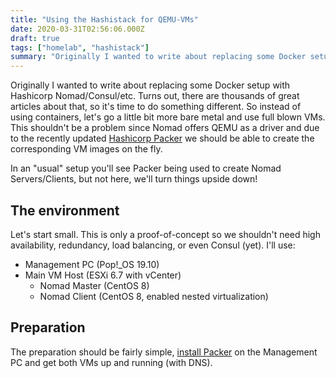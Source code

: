 ```yaml
---
title: "Using the Hashistack for QEMU-VMs"
date: 2020-03-31T02:56:06.000Z
draft: true
tags: ["homelab", "hashistack"]
summary: "Originally I wanted to write about replacing some Docker setup with Hashicorp Nomad/Consul/etc. Turns out, there are thousands of great articles about that, so it's time to do something different."
---
```


Originally I wanted to write about replacing some Docker setup with Hashicorp Nomad/Consul/etc. Turns out, there are thousands of great articles about that, so it's time to do something different. So instead of using containers, let's go a little bit more bare metal and use full blown VMs. This shouldn't be a problem since Nomad offers QEMU as a driver and due to the recently updated [Hashicorp Packer](https://packer.io/) we should be able to create the corresponding VM images on the fly.

In an "usual" setup you'll see Packer being used to create Nomad Servers/Clients, but not here, we'll turn things upside down!

## The environment

Let's start small. This is only a proof-of-concept so we shouldn't need high availability, redundancy, load balancing, or even Consul (yet). I'll use:
* Management PC (Pop!_OS 19.10)
* Main VM Host (ESXi 6.7 with vCenter)
    * Nomad Master (CentOS 8)
    * Nomad Client (CentOS 8, enabled nested virtualization)

## Preparation

The preparation should be fairly simple, [install Packer](https://packer.io/downloads.html) on the Management PC and get both VMs up and running (with DNS).

